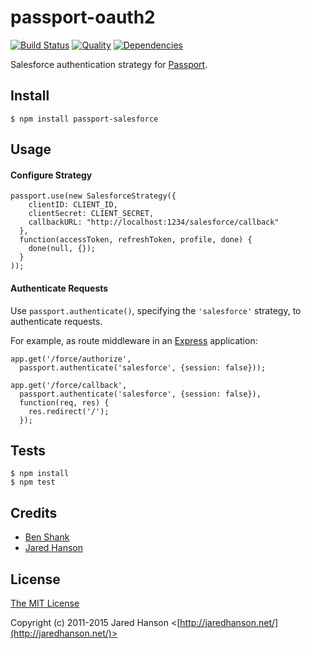 # passport-oauth2
[![Build Status](https://travis-ci.org/pristineio/passport-salesforce.svg)](https://travis-ci.org/pristineio/passport-salesforce)
[![Quality](https://codeclimate.com/github/pristineio/passport-salesforce/badges/gpa.svg)](https://codeclimate.com/github/pristineio/passport-salesforce)
[![Dependencies](https://david-dm.org/jaredhanson/passport-oauth2.svg)](https://david-dm.org/jaredhanson/passport-oauth2)


Salesforce authentication strategy for [Passport](http://passportjs.org/).

## Install

    $ npm install passport-salesforce

## Usage

#### Configure Strategy

    passport.use(new SalesforceStrategy({
        clientID: CLIENT_ID,
        clientSecret: CLIENT_SECRET,
        callbackURL: "http://localhost:1234/salesforce/callback"
      },
      function(accessToken, refreshToken, profile, done) {
        done(null, {});
      }
    ));

#### Authenticate Requests

Use `passport.authenticate()`, specifying the `'salesforce'` strategy, to
authenticate requests.

For example, as route middleware in an [Express](http://expressjs.com/)
application:

    app.get('/force/authorize',
      passport.authenticate('salesforce', {session: false}));

    app.get('/force/callback',
      passport.authenticate('salesforce', {session: false}),
      function(req, res) {
        res.redirect('/');
      });

## Tests

    $ npm install
    $ npm test

## Credits

  - [Ben Shank](http://github.com/shanksauce)
  - [Jared Hanson](http://github.com/jaredhanson)

## License

[The MIT License](http://opensource.org/licenses/MIT)

Copyright (c) 2011-2015 Jared Hanson <[http://jaredhanson.net/](http://jaredhanson.net/)>
